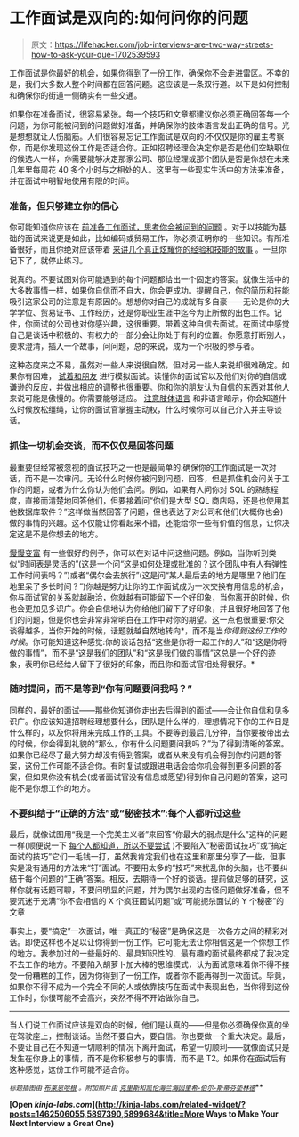 # 工作面试是双向的:如何问你的问题

> 原文：<https://lifehacker.com/job-interviews-are-two-way-streets-how-to-ask-your-que-1702539593>

工作面试是你最好的机会，如果你得到了一份工作，确保你不会走进雷区。不幸的是，我们大多数人整个时间都在回答问题。这应该是一条双行道。以下是如何控制和确保你的街道一侧确实有一些交通。



如果你在准备面试，很容易紧张。每一个技巧和文章都建议你必须正确回答每一个问题，为你可能被问到的问题做好准备，并确保你的肢体语言发出正确的信号。光是想想就让人伤脑筋。人们很容易忘记工作面试是双向的:不仅仅是你的雇主考察你，而是你发现这份工作是否适合你。正如招聘经理会决定你是否是他们空缺职位的候选人一样，*你*需要能够决定那家公司、那位经理或那个团队是否是你想在未来几年里每周花 40 多个小时与之相处的人。这里有一些现实生活中的方法来准备，并在面试中明智地使用有限的时间。

### 准备，但只够建立你的信心

你可能知道你应该在 [前准备工作面试，思考你会被问到的问题](https://lifehacker.com/what-questions-should-i-be-ready-to-answer-at-just-abou-5889971) 。对于以技能为基础的面试来说更是如此，比如编码或贸易工作，你必须证明你的一些知识。有所准备很好，而且你绝对应该带着 [来讲几个真正炫耀你的经验和技能的故事](http://lifehacker.com/bring-three-key-stories-with-you-to-your-next-job-inter-761573855) 。一旦你记下了，就停止练习。

说真的。不要试图对你可能遇到的每个问题都给出一个固定的答案。就像生活中的大多数事情一样，如果你自信而不自大，你会更成功。提醒自己，你的简历和技能吸引这家公司的注意是有原因的。想想你对自己的成就有多自豪——无论是你的大学学位、贸易证书、工作经历，还是你职业生涯中迄今为止所做的出色工作。记住，你面试的公司也对你感兴趣，这很重要。带着这种自信去面试。在面试中感觉自己是谈话中积极的、有权力的一部分会让你处于有利的位置。你愿意打断别人，要求澄清，插入一个故事，问问题，总的来说，成为一个积极的参与者。

这种态度来之不易，虽然对一些人来说很自然，但对另一些人来说却很难确定。如果你有困难， [试着和朋友](https://lifehacker.com/why-you-should-hold-a-mock-interview-with-a-friend-for-1398609657) 进行模拟面试。读懂你的面试官以及他们对你的自信或谦逊的反应，并做出相应的调整也很重要。你和你的朋友认为自信的东西对其他人来说可能是傲慢的。你需要能够适应。 [注意肢体语言](http://lifehacker.com/how-to-read-body-language-to-reveal-the-underlying-trut-5852572) 和非语言暗示，你会知道什么时候放松缰绳，让你的面试官掌握主动权，什么时候你可以自己介入并主导谈话。

### 抓住一切机会交谈，而不仅仅是回答问题

最重要但经常被忽视的面试技巧之一也是最简单的:确保你的工作面试是一次对话，而不是一次审问。无论什么时候你被问到问题，回答，但是抓住机会问关于工作的问题，或者为什么你认为他们会问。例如，如果有人问你对 SQL 的熟练程度，直接而清楚地回答他们，但要接着问“你们是大型 SQL 商店吗，还是也使用其他数据库软件？”这样做当然回答了问题，但也表达了对公司和他们(大概你也会)做的事情的兴趣。这不仅能让你看起来不错，还能给你一些有价值的信息，让你决定这是不是你想去的地方。

[慢慢变富](http://www.getrichslowly.org/blog/2015/03/30/how-to-interview-a-prospective-employer/) 有一些很好的例子，你可以在对话中问这些问题。例如，当你听到类似“时间表是灵活的”(这是一个问“这是如何处理或批准的？这个团队中有人有弹性工作时间表吗？”)或者“偶尔会去旅行”(这是问“某人最后去的地方是哪里？他们在地里呆了多长时间？”)你越是努力让你的工作面试成为一次交换有用信息的机会，你与面试官的关系就越融洽，你就越有可能留下一个好印象，当你离开的时候，你也会更加见多识广。你会自信地认为你给他们留下了好印象，并且很好地回答了他们的问题，但是你也会非常非常明白在工作中对你的期望。这一点也很重要:你交谈得越多，当你开始的时候，话题就越自然地转向*，而不是当*你得到这份工作的时候*。你可能知道这种感觉:你的谈话包括“这些是你将一起工作的人”和“这是你将做的事情”，而不是“这是我们的团队”和“这是我们做的事情”这总是一个好的迹象，表明你已经给人留下了很好的印象，而且你和面试官相处得很好。*

### 随时提问，而不是等到“你有问题要问我吗？”

同样的，最好的面试——那些你知道你走出去后得到的面试——会让你自信和见多识广。你应该知道招聘经理想要什么，团队是什么样的，理想情况下你的工作日是什么样的，以及你将用来完成工作的工具。不要等到最后几分钟，当你要被带出去的时候，你会得到礼貌的“那么，你有什么问题要问我吗？”为了得到清晰的答案。如果你已经尽了最大努力却没有得到答案，或者从来没有机会得到你的问题的答案，这份工作可能不适合你。有时复试或跟进电话会给你机会得到更多问题的答案，但如果你没有机会(或者面试官没有信息或愿望)得到你自己问题的答案，这可能不是你想工作的地方。

### 不要纠结于“正确的方法”或“秘密技术”:每个人都听过这些

最后，就像试图用“我是一个完美主义者”来回答“你最大的弱点是什么”这样的问题一样(顺便说一下 [每个人都知道，所以不要尝试](https://lifehacker.com/stop-answering-whats-your-greatest-weakness-with-badl-1680448544) )不要陷入“秘密面试技巧”或“搞定面试的技巧”它们一毛钱一打，虽然我肯定我们也在这里和那里分享了一些，但事实是没有通用的方法来“钉”面试。不要用太多的“技巧”来扰乱你的头脑，也不要纠结于每个问题的“正确”答案。相反，去期待一个好的谈话。提前做足够的研究，这样你就有话题可聊，不要问明显的问题，并为偶尔出现的古怪问题做好准备，但不要沉迷于充满“你不会相信的 X 个疯狂面试问题”或“可能扼杀面试的 Y 个秘密”的文章

事实上，要“搞定”一次面试，唯一真正的“秘密”是确保这是一次各方之间的精彩对话。即使这样也不足以让你得到一份工作。它可能无法让你相信这是一个你想工作的地方。我参加过的一些最好的、最具知识性的、最有趣的面试最终都成了我决定不去工作的地方。不要陷入胡萝卜加大棒的思维模式，认为面试意味着你不得不接受一份糟糕的工作，因为你得到了一份工作，或者你不能再得到一次面试。毕竟，如果你不得不成为一个完全不同的人或依靠技巧在面试中表现出色，当你得到这份工作时，你很可能不会高兴，突然不得不开始做你自己。

* * *

当人们说工作面试应该是双向的时候，他们是认真的——但是你必须确保你真的坐在驾驶座上，控制谈话。当然不要自大，要自信。你也要做一个重大决定。最后，不要让自己在不知道一切顺利的情况下离开面试，希望一切顺利——就像面试只是发生在你身上的事情，而不是你积极参与的事情，而不是 T2。如果你在面试后有这种感觉，这份工作可能不适合你。

<small>*标题插图由*</small> [<small>*布莱恩哈根*</small>](http://brian-hagen.com/) <small>*。附加照片由*</small> [<small>*克里斯和凯伦海兰*</small>](https://www.flickr.com/photos/frederickhomesforsale/16241388115/)<small></small>*[<small>*海因里希-伯尔-斯蒂芬*</small>](https://www.flickr.com/photos/boellstiftung/14271185588/)<small></small>*[<small>*垫林德*</small>](https://www.flickr.com/photos/fiskfisk/492917591/)** 

**[Open *kinja-labs.com*](http://kinja-labs.com/related-widget/?posts=1462506055,5897390,5899684&title=More Ways to Make Your Next Interview a Great One)**
